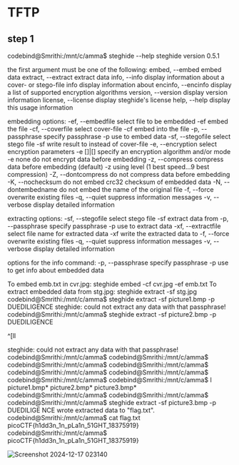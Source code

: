# TFTP
## step 1
codebind@Smrithi:/mnt/c/amma$ steghide --help
steghide version 0.5.1

the first argument must be one of the following:
 embed, --embed          embed data
 extract, --extract      extract data
 info, --info            display information about a cover- or stego-file
   info <filename>       display information about <filename>
 encinfo, --encinfo      display a list of supported encryption algorithms
 version, --version      display version information
 license, --license      display steghide's license
 help, --help            display this usage information

embedding options:
 -ef, --embedfile        select file to be embedded
   -ef <filename>        embed the file <filename>
 -cf, --coverfile        select cover-file
   -cf <filename>        embed into the file <filename>
 -p, --passphrase        specify passphrase
   -p <passphrase>       use <passphrase> to embed data
 -sf, --stegofile        select stego file
   -sf <filename>        write result to <filename> instead of cover-file
 -e, --encryption        select encryption parameters
   -e <a>[<m>]|<m>[<a>]  specify an encryption algorithm and/or mode
   -e none               do not encrypt data before embedding
 -z, --compress          compress data before embedding (default)
   -z <l>                 using level <l> (1 best speed...9 best compression)
 -Z, --dontcompress      do not compress data before embedding
 -K, --nochecksum        do not embed crc32 checksum of embedded data
 -N, --dontembedname     do not embed the name of the original file
 -f, --force             overwrite existing files
 -q, --quiet             suppress information messages
 -v, --verbose           display detailed information

extracting options:
 -sf, --stegofile        select stego file
   -sf <filename>        extract data from <filename>
 -p, --passphrase        specify passphrase
   -p <passphrase>       use <passphrase> to extract data
 -xf, --extractfile      select file name for extracted data
   -xf <filename>        write the extracted data to <filename>
 -f, --force             overwrite existing files
 -q, --quiet             suppress information messages
 -v, --verbose           display detailed information

options for the info command:
 -p, --passphrase        specify passphrase
   -p <passphrase>       use <passphrase> to get info about embedded data

To embed emb.txt in cvr.jpg: steghide embed -cf cvr.jpg -ef emb.txt
To extract embedded data from stg.jpg: steghide extract -sf stg.jpg
codebind@Smrithi:/mnt/c/amma$ steghide extract -sf picture1.bmp -p DUEDILIGENCE
steghide: could not extract any data with that passphrase!
codebind@Smrithi:/mnt/c/amma$ steghide extract -sf picture2.bmp -p DUEDILIGENCE







^[ll


steghide: could not extract any data with that passphrase!
codebind@Smrithi:/mnt/c/amma$
codebind@Smrithi:/mnt/c/amma$
codebind@Smrithi:/mnt/c/amma$
codebind@Smrithi:/mnt/c/amma$
codebind@Smrithi:/mnt/c/amma$
codebind@Smrithi:/mnt/c/amma$
codebind@Smrithi:/mnt/c/amma$
codebind@Smrithi:/mnt/c/amma$ l
picture1.bmp*  picture2.bmp*  picture3.bmp*
codebind@Smrithi:/mnt/c/amma$
codebind@Smrithi:/mnt/c/amma$
codebind@Smrithi:/mnt/c/amma$ steghide extract -sf picture3.bmp -p DUEDILIGE
NCE
wrote extracted data to "flag.txt".
codebind@Smrithi:/mnt/c/amma$ cat flag.txt
picoCTF{h1dd3n_1n_pLa1n_51GHT_18375919}
codebind@Smrithi:/mnt/c/amma$ picoCTF{h1dd3n_1n_pLa1n_51GHT_18375919}

















![Screenshot 2024-12-17 023140](https://github.com/user-attachments/assets/4961ed63-ef3c-4606-a82b-32017822e1a1)




